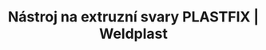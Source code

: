 ---
Link: "file:/Users/vinayakpatel/Downloads/www.weldplast.cz/nastroj-na-extruzni-svary-plastfix"
product_name: "Nástroj na extruzní svary PLASTFIX"
product_id: "Obj. číslo:153.009"
title: "Nástroj na extruzní svary PLASTFIX | Weldplast"
product_desc: ""
product_specs: ""
product_downloads: ""
href: ""
accessories: ""
similar_products: ""
---